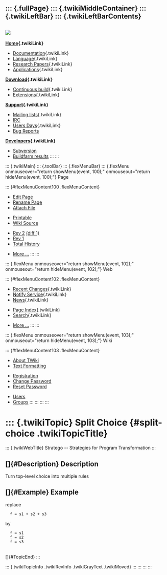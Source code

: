 ::: {.fullPage}
::: {.twikiMiddleContainer}
::: {.twikiLeftBar}
::: {.twikiLeftBarContents}
  ----------------------------------------------------------------------------------
  [![](../pub/Stratego/StrategoLogo/StrategoLogoTextlessWhite-100px.png)](WebHome)
  ----------------------------------------------------------------------------------

**[Home](WebHome){.twikiLink}**

-   [Documentation](StrategoDocumentation){.twikiLink}
-   [Language](StrategoLanguage){.twikiLink}
-   [Research Papers](StrategoPublications){.twikiLink}
-   [Applications](StrategoApplication){.twikiLink}

**[Download](StrategoDownload){.twikiLink}**

-   [Continuous build](ContinuousBuild){.twikiLink}
-   [Extensions](AdditionalPackageDownload){.twikiLink}

**[Support](StrategoSupport){.twikiLink}**

-   [Mailing lists](MailingList){.twikiLink}
-   [IRC](irc://irc.freenode.net/#stratego)
-   [Users Days](StrategoUsersDay){.twikiLink}
-   [Bug Reports](http://yellowgrass.org/project/StrategoXT)

**[Developers](StrategoDev){.twikiLink}**

-   [Subversion](https://svn.strategoxt.org/repos/StrategoXT/strategoxt/trunk)
-   [Buildfarm
    results](http://hydra.nixos.org/jobset/strategoxt/strategoxt-release/all)
:::
:::

::: {.twikiMain}
::: {.toolBar}
::: {.flexMenuBar}
::: {.flexMenu onmouseover="return showMenu(event, 100);" onmouseout="return hideMenu(event, 100);"}
Page

::: {#flexMenuContent100 .flexMenuContent}
-   [Edit
    Page](http://www.program-transformation.org/edit/Stratego/SplitChoice?t=1536825670)
-   [Rename
    Page](http://www.program-transformation.org/rename/Stratego/SplitChoice)
-   [Attach
    File](http://www.program-transformation.org/attach/Stratego/SplitChoice)

<!-- -->

-   [Printable](http://www.program-transformation.org/view/Stratego/SplitChoice?skin=print.pattern)
-   [Wiki
    Source](http://www.program-transformation.org/view/Stratego/SplitChoice?skin=text&raw=on&contenttype=text/plain)

<!-- -->

-   [Rev
    2](http://www.program-transformation.org/view/Stratego/SplitChoice?rev=1.2)
    [(diff 1)](http://www.program-transformation.org/rdiff/Stratego/SplitChoice?rev1=1.2&rev2=1.1)
-   [Rev
    1](http://www.program-transformation.org/view/Stratego/SplitChoice?rev=1.1)
-   [Total
    History](http://www.program-transformation.org/rdiff/Stratego/SplitChoice)

<!-- -->

-   [More
    \...](http://www.program-transformation.org/oops/Stratego/SplitChoice?template=oopsmore&param1=1.2&param2=1.2)
:::
:::

::: {.flexMenu onmouseover="return showMenu(event, 102);" onmouseout="return hideMenu(event, 102);"}
Web

::: {#flexMenuContent102 .flexMenuContent}
-   [Recent Changes](WebChanges){.twikiLink}
-   [Notify Service](WebNotify){.twikiLink}
-   [News](WebNews){.twikiLink}

<!-- -->

-   [Page Index](WebIndex){.twikiLink}
-   [Search](WebSearch){.twikiLink}

<!-- -->

-   [More
    \...](http://www.program-transformation.org/oops/Stratego/SplitChoice?template=oopsmore&param1=1.2&param2=1.2)
:::
:::

::: {.flexMenu onmouseover="return showMenu(event, 103);" onmouseout="return hideMenu(event, 103);"}
Wiki

::: {#flexMenuContent103 .flexMenuContent}
-   [About
    TWiki](http://www.program-transformation.org/view/TWiki/WebHome)
-   [Text
    Formatting](http://www.program-transformation.org/view/TWiki/TextFormattingRules)

<!-- -->

-   [Registration](http://www.program-transformation.org/view/TWiki/TWikiRegistration)
-   [Change
    Password](http://www.program-transformation.org/view/TWiki/ChangePassword)
-   [Reset
    Password](http://www.program-transformation.org/view/TWiki/ResetPassword)

<!-- -->

-   [Users](http://www.program-transformation.org/view/Main/TWikiUsers)
-   [Groups](http://www.program-transformation.org/view/Main/TWikiGroups)
:::
:::
:::
:::

::: {.twikiTopic}
Split Choice {#split-choice .twikiTopicTitle}
============

::: {.twikiWebTitle}
Stratego \-- Strategies for Program Transformation
:::

[]{#Description} Description
----------------------------

Turn top-level choice into multiple rules

[]{#Example} Example
--------------------

replace

      f = s1 + s2 + s3

by

      f = s1
      f = s2
      f = s3

\
[]{#TopicEnd}
:::

::: {.twikiTopicInfo .twikiRevInfo .twikiGrayText .twikiMoved}
:::
:::
:::
:::
